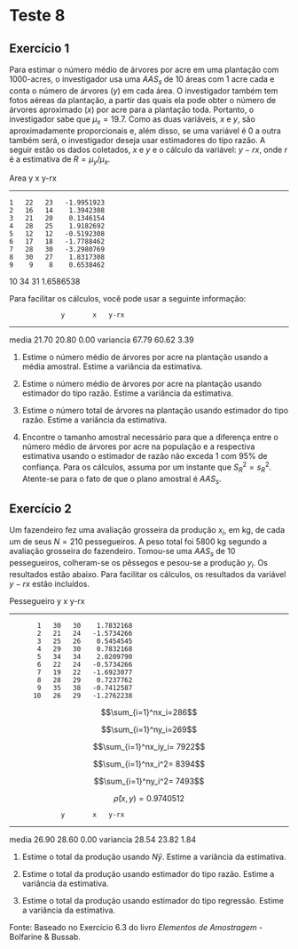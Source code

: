 # Teste 8


## Exercício 1



Para estimar o número médio de árvores por acre em uma plantação com 1000-acres, o investigador usa uma $AAS_s$ de 10 áreas com 1 acre cada e conta o número de árvores ($y$) em cada área. O investigador também tem fotos aéreas da plantação, a partir das quais ela pode obter o número de árvores aproximado ($x$) por acre para a plantação toda. Portanto, o investigador sabe que $\mu_x=19.7$. Como as duas variáveis, $x$ e $y$, são aproximadamente proporcionais e, além disso, se uma variável é 0 a outra também será, o investigador deseja usar estimadores do tipo razão. A seguir estão os dados coletados, $x$ e $y$ e o cálculo da variável: $y-rx$, onde $r$ é a estimativa de $R=\mu_y/\mu_x$.


 Area    y    x         y-rx
-----  ---  ---  -----------
    1   22   23   -1.9951923
    2   16   14    1.3942308
    3   21   20    0.1346154
    4   28   25    1.9182692
    5   12   12   -0.5192308
    6   17   18   -1.7788462
    7   28   30   -3.2980769
    8   30   27    1.8317308
    9    9    8    0.6538462
   10   34   31    1.6586538

Para facilitar os cálculos, você pode usar a seguinte informação:


                 y       x   y-rx
----------  ------  ------  -----
media        21.70   20.80   0.00
variancia    67.79   60.62   3.39


1. Estime o número médio de árvores por acre na plantação usando a média amostral. Estime a variância da estimativa.

2. Estime o número médio de árvores por acre na plantação usando estimador do tipo razão. Estime a variância da estimativa.

3.  Estime o número total de árvores na plantação usando estimador do tipo razão. Estime a variância da estimativa.

4. Encontre o tamanho amostral necessário para que a diferença entre o número médio de árvores por acre na população e a respectiva estimativa usando o estimador de razão não exceda 1 com 95\% de confiança. Para os cálculos, assuma por um instante que $S_R^2=s_R^2$. Atente-se para o fato de que o plano amostral é $AAS_s$.


## Exercício 2






Um fazendeiro fez uma avaliação grosseira da produção $x_i$, em kg, de cada um de seus $N=210$ pessegueiros. A peso total foi $5800$ kg segundo a avaliação grosseira do fazendeiro. Tomou-se uma $AAS_s$ de 10 pessegueiros, colheram-se os pêssegos e pesou-se a produção $y_i$. Os resultados estão abaixo. Para facilitar os cálculos, os resultados da variável $y-rx$ estão incluídos.


 Pessegueiro    y    x         y-rx
------------  ---  ---  -----------
           1   30   30    1.7832168
           2   21   24   -1.5734266
           3   25   26    0.5454545
           4   29   30    0.7832168
           5   34   34    2.0209790
           6   22   24   -0.5734266
           7   19   22   -1.6923077
           8   28   29    0.7237762
           9   35   38   -0.7412587
          10   26   29   -1.2762238

$$\sum_{i=1}^nx_i=286$$

$$\sum_{i=1}^ny_i=269$$

$$\sum_{i=1}^nx_iy_i= 7922$$

$$\sum_{i=1}^nx_i^2= 8394$$

$$\sum_{i=1}^ny_i^2= 7493$$

$$\hat{\rho}(x,y)=0.9740512$$


                 y       x   y-rx
----------  ------  ------  -----
media        26.90   28.60   0.00
variancia    28.54   23.82   1.84

1. Estime o total da produção usando $N\bar{y}$. Estime a variância da estimativa.

2. Estime o total da produção usando estimador do tipo razão. Estime a variância da estimativa.

3. Estime o total da produção usando estimador do tipo regressão. Estime a variância da estimativa.


Fonte: Baseado no Exercício 6.3 do livro *Elementos de Amostragem* - Bolfarine \& Bussab.
